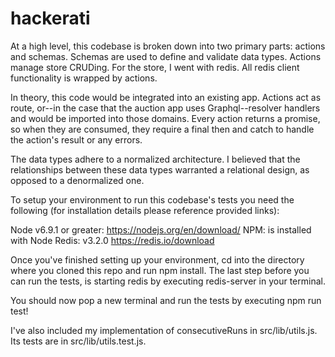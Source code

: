 # hackerati
At a high level, this codebase is broken down into two primary parts: actions and schemas. Schemas are used
to define and validate data types. Actions manage store CRUDing. For the store, I went with redis.
All redis client functionality is wrapped by actions.

In theory, this code would be integrated into an existing app. Actions act as route, or--in the case
that the auction app uses Graphql--resolver handlers and would be imported into those domains.
Every action returns a promise, so when they are consumed, they require a final then and catch to handle the action's result or any errors.

The data types adhere to a normalized architecture. I believed that the relationships between these data types
warranted a relational design, as opposed to a denormalized one.

To setup your environment to run this codebase's tests you need the following (for installation details please reference provided links):

Node v6.9.1 or greater: https://nodejs.org/en/download/
NPM: is installed with Node
Redis: v3.2.0 https://redis.io/download

Once you've finished setting up your environment, cd into the directory where you cloned this repo and run npm install.
The last step before you can run the tests, is starting redis by executing redis-server in your terminal.

You should now pop a new terminal and run the tests by executing npm run test!

I've also included my implementation of consecutiveRuns in src/lib/utils.js. Its tests are in src/lib/utils.test.js.
